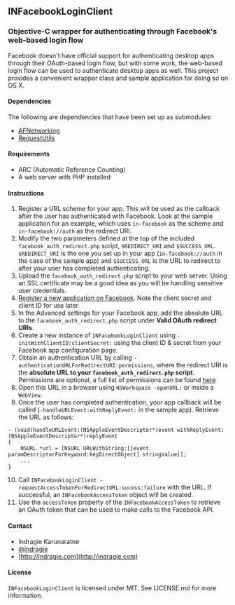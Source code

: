 ## INFacebookLoginClient
### Objective-C wrapper for authenticating through Facebook's web-based login flow

Facebook doesn't have official support for authenticating desktop apps through their OAuth-based login flow, but with some work, the web-based login flow can be used to authenticate desktop apps as well. This project provides a convenient wrapper class and sample application for doing so on OS X.

#### Dependencies

The following are dependencies that have been set up as submodules:

- [AFNetworking](https://github.com/AFNetworking/AFNetworking)
- [RequestUtils](https://github.com/nicklockwood/RequestUtils)

#### Requirements

- ARC (Automatic Reference Counting)
- A web server with PHP installed


#### Instructions

1. Register a URL scheme for your app. This will be used as the callback after the user has authenticated with Facebook. Look at the sample application for an example, which uses `in-facebook` as the scheme and `in-facebook://auth` as the redirect URI.
2. Modify the two parameters defined at the top of the included `facebook_auth_redirect.php` script, `$REDIRECT_URI` and `$SUCCESS_URL`. `$REDIRECT_URI` is the one you set up in your app (`in-facebook://auth` in the case of the sample app) and `$SUCCESS_URL` is the URL to redirect to after your user has completed authenticating.
3. Upload the `facebook_auth_redirect.php` script to your web server. Using an SSL certificate may be a good idea as you will be handling sensitive user credentials.
4. [Register a new application on Facebook](https://developers.facebook.com/apps/). Note the client secret and client ID for use later.
5. In the Advanced settings for your Facebook app, add the absolute URL to the `facebook_auth_redirect.php` script under **Valid OAuth redirect URIs**.
6. Create a new instance of `INFacebookLoginClient` using `-initWithClientID:clientSecret:` using the client ID & secret from your Facebook app configuration page.
7. Obtain an authentication URL by calling `-authenticationURLForRedirectURI:permissions`, where the redirect URI is the **absolute URL to your `facebook_auth_redirect.php` script**. Permissions are optional, a full list of permissions can be found [here](https://developers.facebook.com/docs/facebook-login/permissions/)
8. Open this URL in a browser using `NSWorkspace -openURL:` or inside a `WebView`.
9. Once the user has completed authentication, your app callback will be called (`-handleURLEvent:withReplyEvent:` in the sample app). Retrieve the URL as follows:

```
- (void)handleURLEvent:(NSAppleEventDescriptor*)event withReplyEvent:(NSAppleEventDescriptor*)replyEvent
{
	NSURL *url = [NSURL URLWithString:[[event paramDescriptorForKeyword:keyDirectObject] stringValue]];
	...
}

``` 

10. Call `INFacebookLoginClient -requestAccessTokenForRedirectURL:sucess:failure` with the URL. If successful, an `INFacebookAccessToken` object will be created.
11. Use the `accessToken` property of the `INFacebookAccessToken` to retrieve an OAuth token that can be used to make calls to the Facebook API.

#### Contact

* Indragie Karunaratne
* [@indragie](http://twitter.com/indragie)
* [http://indragie.com](http://indragie.com)

#### License

`INFacebookLoginClient` is licensed under MIT. See LICENSE.md for more information.